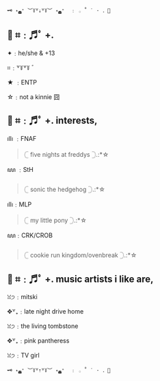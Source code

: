 
    🗝 ˖◛⁺ ︶꒦꒷⇣꒷꒦︶ ˖◛⁺  ﹕ 𓂂 ˚ ˙ ⋅ ．🛵

🍕 ⌗﹕♬ﾟ +.
  - 

✦﹕he/she & +13

⌗﹕꒷꒦꒷꒦ ﾞ

★ ﹕ENTP 

☆﹕not a kinnie 囧

🍕 ⌗﹕♬ﾟ +. interests,
  -

ıllı ﹕FNAF
 > 𓊆 five nights at freddys 𓊇.:*☆
 > 
ꦪ ﹕StH 
> 𓊆 sonic the hedgehog 𓊇.:*☆
> 

ıllı﹕MLP
> 𓊆 my little pony 𓊇.:*☆
> 

ꦪ﹕CRK/CROB
> 𓊆 cookie run kingdom/ovenbreak 𓊇.:*☆
> 

🍕 ⌗﹕♬ﾟ +.  music artists i like are, 
-

ꈍ੭﹕mitski

✥꒷₊﹕late night drive home

ꈍ੭﹕the living tombstone 

✥꒷₊﹕pink pantheress

ꈍ੭﹕TV girl
 
    🗝 ˖◛⁺ ︶꒦꒷⇡꒷꒦︶ ˖◛⁺  ﹕ 𓂂 ˚ ˙ ⋅ ．🛵

